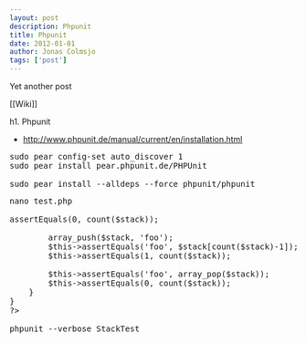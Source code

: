 ```yaml
---
layout: post
description: Phpunit
title: Phpunit
date: 2012-01-01
author: Jonas Colmsjo
tags: ['post']
---
```


Yet another post





[[Wiki]]

h1. Phpunit

* http://www.phpunit.de/manual/current/en/installation.html

<pre>
sudo pear config-set auto_discover 1
sudo pear install pear.phpunit.de/PHPUnit

sudo pear install --alldeps --force phpunit/phpunit
</pre>


<pre>
nano test.php

<?php
class StackTest extends PHPUnit_Framework_TestCase
{
    public function testPushAndPop()
    {
        $stack = array();
        $this->assertEquals(0, count($stack));
 
        array_push($stack, 'foo');
        $this->assertEquals('foo', $stack[count($stack)-1]);
        $this->assertEquals(1, count($stack));
 
        $this->assertEquals('foo', array_pop($stack));
        $this->assertEquals(0, count($stack));
    }
}
?>

phpunit --verbose StackTest

</pre>
